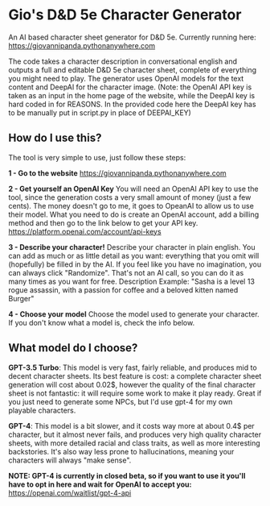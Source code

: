 # Gio's D&D 5e Character Generator

An AI based character sheet generator for D&D 5e.
Currently running here: https://giovannipanda.pythonanywhere.com

The code takes a character description in conversational english and outputs a full and editable D&D 5e character sheet, complete of everything you might need to play.
The generator uses OpenAI models for the text content and DeepAI for the character image.
(Note: the OpenAI API key is taken as an input in the home page of the website, while the DeepAI key is hard coded in for REASONS. In the provided code here the DeepAI key has to be manually put in script.py in place of DEEPAI_KEY)

## How do I use this?

The tool is very simple to use, just follow these steps:

**1 - Go to the website** 
https://giovannipanda.pythonanywhere.com

**2 - Get yourself an OpenAI Key**
You will need an OpenAI API key to use the tool, since the generation costs a very small amount of money (just a few cents). The money doesn't go to me, it goes to OpeanAI to allow us to use their model.
What you need to do is create an OpenAI account, add a billing method and then go to the link below to get your API key.
https://platform.openai.com/account/api-keys

**3 - Describe your character!**
Describe your character in plain english. You can add as much or as little detail as you want: everything that you omit will (hopefully) be filled in by the AI.
If you feel like you have no imagination, you can always click "Randomize". That's not an AI call, so you can do it as many times as you want for free.
Description Example: "Sasha is a level 13 rogue assassin, with a passion for coffee and a beloved kitten named Burger"

**4 - Choose your model**
Choose the model used to generate your character. If you don't know what a model is, check the info below.

## What model do I choose?

**GPT-3.5 Turbo**: This model is very fast, fairly reliable, and produces mid to decent character sheets. Its best feature is cost: a complete character sheet generation will cost about 0.02$, however the quality of the final character sheet is not fantastic: it will require some work to make it play ready. Great if you just need to generate some NPCs, but I'd use gpt-4 for my own playable characters.

**GPT-4**: This model is a bit slower, and it costs way more at about 0.4$ per character, but it almost never fails, and produces very high quality character sheets, with more detailed racial and class traits, as well as more interesting backstories. It's also way less prone to hallucinations, meaning your characters will always "make sense".

**NOTE: GPT-4 is currently in closed beta, so if you want to use it you'll have to opt in here and wait for OpenAI to accept you:**
https://openai.com/waitlist/gpt-4-api

